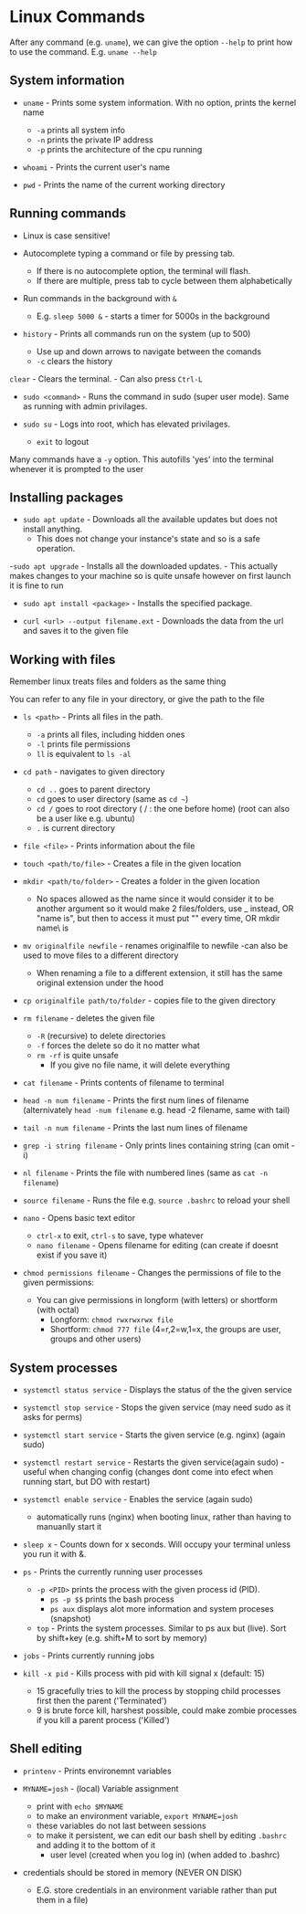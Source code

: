 # Linux Commands

After any command (e.g. `uname`), we can give the option `--help` to print how to use the command. E.g. `uname --help`

## System information

- `uname` - Prints some system information. With no option, prints the kernel name
  - `-a` prints all system info
  - `-n` prints the private IP address
  - `-p` prints the architecture of the cpu running

- `whoami` - Prints the current user's name
- `pwd` - Prints the name of the current working directory

## Running commands
- Linux is case sensitive!
- Autocomplete typing a command or file by pressing tab.
    - If there is no autocomplete option, the terminal will flash.
    - If there are multiple, press tab to cycle between them alphabetically

- Run commands in the background with `&`
  - E.g. `sleep 5000 &` - starts a timer for 5000s in the background

- `history` - Prints all commands run on the system (up to 500)
    - Use up and down arrows to navigate between the comands
    - `-c` clears the history

`clear` - Clears the terminal.
    - Can also press `Ctrl-L`

- `sudo <command>` - Runs the command in sudo (super user mode). Same as running with admin privilages.

- `sudo su` - Logs into root, which has elevated privilages.
    - `exit` to logout

Many commands have a `-y` option. This autofills 'yes' into the terminal whenever it is prompted to the user

## Installing packages

- `sudo apt update` - Downloads all the available updates but does not install anything.
    - This does not change your instance's state and so is a safe operation.

-`sudo apt upgrade` - Installs all the downloaded updates.
    - This actually makes changes to your machine so is quite unsafe however on first launch it is fine to run

- `sudo apt install <package>` - Installs the specified package.

- `curl <url> --output filename.ext` - Downloads the data from the url and saves it to the given file

## Working with files

Remember linux treats files and folders as the same thing

You can refer to any file in your directory, or give the path to the file

- `ls <path>` - Prints all files in the path.
    - `-a` prints all files, including hidden ones
    - `-l` prints file permissions
    - `ll` is equivalent to `ls -al`

- `cd path` - navigates to given directory
    - `cd ..` goes to parent directory
    - `cd` goes to user directory (same as `cd ~`)
    - `cd /` goes to root directory ( / : the one before home) (root can also be a user like e.g. ubuntu)
    - `.` is current directory

- `file <file>` - Prints information about the file

- `touch <path/to/file>` - Creates a file in the given location
- `mkdir <path/to/folder>` - Creates a folder in the given location
    - No spaces allowed as the name since it would consider it to be another argument so it would make 2 files/folders, use _ instead, OR "name is", but then to access it must put "" every time, OR mkdir name\ is

- `mv originalfile newfile` - renames originalfile to newfile 
    -can also be used to move files to a different directory
    - When renaming a file to a different extension, it still has the same original extension under the hood

- `cp originalfile path/to/folder` - copies file to the given directory

- `rm filename` - deletes the given file
    - `-R` (recursive) to delete directories
    - `-f` forces the delete so do it no matter what
    - `rm -rf` is quite unsafe
        - If you give no file name, it will delete everything

- `cat filename` - Prints contents of filename to terminal
- `head -n num filename` - Prints the first num lines of filename (alternivately `head -num filename` e.g. head -2 filename, same with tail)
- `tail -n num filename` - Prints the last num lines of filename
- `grep -i string filename` - Only prints lines containing string (can omit -i)
- `nl filename` - Prints the file with numbered lines (same as `cat -n filename`)

- `source filename` -  Runs the file e.g. `source .bashrc` to reload your shell

- `nano` - Opens basic text editor
    - `ctrl-x` to exit, `ctrl-s` to save, type whatever
    - `nano filename` - Opens filename for editing (can create if doesnt exist if you save it)

- `chmod permissions filename` - Changes the permissions of file to the given permissions:
    - You can give permissions in longform (with letters) or shortform (with octal)
        - Longform: `chmod rwxrwxrwx file`
        - Shortform: `chmod 777 file` (4=r,2=w,1=x, the groups are user, groups and other users)

## System processes

- `systemctl status service` - Displays the status of the the given service
- `systemctl stop service` - Stops the given service (may need sudo as it asks for perms)
- `systemctl start service` - Starts the given service (e.g. nginx) (again sudo)
- `systemctl restart service` - Restarts the given service(again sudo)
     -useful when changing config (changes dont come into efect when running start, but DO with restart)
- `systemctl enable service` - Enables the service (again sudo)
    - automatically runs (nginx) when booting linux, rather than having to manuanlly start it

- `sleep x` - Counts down for x seconds. Will occupy your terminal unless you run it with &.
  
- `ps` - Prints the currently running user processes
  - `-p <PID>` prints the process with the given process id (PID).
    - `ps -p $$` prints the bash process
    - `ps aux` displays alot more information and system proceses (snapshot)
  - `top` - Prints the system processes. Similar to ps aux but  (live). Sort by shift+key (e.g. shift+M to sort by memory)
- `jobs` - Prints currently running jobs

- `kill -x pid` - Kills process with pid with kill signal x (default: 15)
  - 15 gracefully tries to kill the process by stopping child processes first then the parent ('Terminated')
  - 9 is brute force kill, harshest possible, could make zombie processes if you kill a parent process ('Killed')

## Shell editing

- `printenv` - Prints environemnt variables
- `MYNAME=josh` - (local) Variable assignment
    - print with `echo $MYNAME`
    - to make an environment variable, `export MYNAME=josh`
    - these variables do not last between sessions
    - to make it persistent, we can edit our bash shell by editing `.bashrc` and adding it to the bottom of it
      - user level (created when you log in) (when added to .bashrc)

- credentials should be stored in memory (NEVER ON DISK)
    - E.G. store credentials in an environment variable rather than put them in a file)






